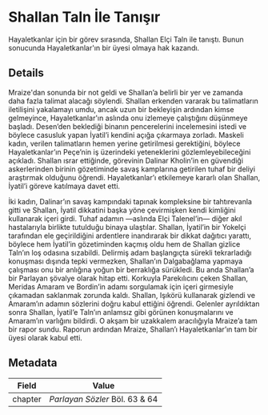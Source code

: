 # Shallan Taln İle Tanışır
Hayaletkanlar için bir görev sırasında, Shallan Elçi Taln ile tanıştı. Bunun sonucunda Hayaletkanlar'ın bir üyesi olmaya hak kazandı.

## Details
Mraize'dan sonunda bir not geldi ve Shallan’a belirli bir yer ve zamanda daha fazla talimat alacağı söylendi. Shallan erkenden vararak bu talimatların iletilişini yakalamayı umdu, ancak uzun bir bekleyişin ardından kimse gelmeyince, Hayaletkanlar'ın aslında onu izlemeye çalıştığını düşünmeye başladı. Desen’den beklediği binanın pencerelerini incelemesini istedi ve böylece casusluk yapan İyatil’i kendini açığa çıkarmaya zorladı. Maskeli kadın, verilen talimatların hemen yerine getirilmesi gerektiğini, böylece Hayaletkanlar’ın Peçe’nin iş üzerindeki yeteneklerini gözlemleyebileceğini açıkladı. Shallan ısrar ettiğinde, görevinin Dalinar Kholin’in en güvendiği askerlerinden birinin gözetiminde savaş kamplarına getirilen tuhaf bir deliyi araştırmak olduğunu öğrendi. Hayaletkanlar’ı etkilemeye kararlı olan Shallan, İyatil’i göreve katılmaya davet etti.  

İki kadın, Dalinar’ın savaş kampındaki tapınak kompleksine bir tahtırevanla gitti ve Shallan, İyatil dikkatini başka yöne çevirmişken kendi kimliğini kullanarak içeri girdi. Tuhaf adamın —aslında Elçi Talenel’in— diğer akıl hastalarıyla birlikte tutulduğu binaya ulaştılar. Shallan, İyatil’in bir Yokelçi tarafından ele geçirildiğini ardentlere inandırarak bir dikkat dağıtıcı yarattı, böylece hem İyatil’in gözetiminden kaçmış oldu hem de Shallan gizlice Taln’ın loş odasına sızabildi. Delirmiş adam başlangıçta sürekli tekrarladığı konuşması dışında tepki vermezken, Shallan’ın Dalgabağlama yapmaya çalışması onu bir anlığına yoğun bir berraklığa sürükledi. Bu anda Shallan’a bir Parlayan şövalye olarak hitap etti. Korkuyla Parekılıcını çeken Shallan, Meridas Amaram ve Bordin’in adamı sorgulamak için içeri girmesiyle çıkamadan saklanmak zorunda kaldı. Shallan, Işıkörü kullanarak gizlendi ve Amaram’ın adamın sözlerini doğru kabul ettiğini öğrendi. Gelenler ayrıldıktan sonra Shallan, İyatil’e Taln’ın anlamsız gibi görünen konuşmalarını ve Amaram’ın varlığını bildirdi. O akşam bir uzakkalem aracılığıyla Mraize’a tam bir rapor sundu. Raporun ardından Mraize, Shallan’ı Hayaletkanlar’ın tam bir üyesi olarak kabul etti.

## Metadata
| Field | Value |
| ----- | ----- |
| chapter | *Parlayan Sözler* Böl. 63 & 64 |
